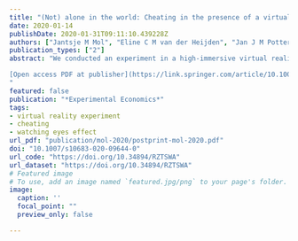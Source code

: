 ```yaml
---
title: "(Not) alone in the world: Cheating in the presence of a virtual observer"
date: 2020-01-14
publishDate: 2020-01-31T09:11:10.439228Z
authors: ["Jantsje M Mol", "Eline C M van der Heijden", "Jan J M Potters"]
publication_types: ["2"]
abstract: "We conducted an experiment in a high-immersive virtual reality environment to study the effect of the presence of a virtual observer on cheating behavior. Par- ticipants were placed in a virtual room and played 30 rounds of a cheating game without a chance of their cheating being detected. We varied whether or not a vir- tual observer (an avatar) was present in the room, and, if so, whether the avatar was actively staring at the decision maker or passively seated in a corner watching his smartphone. Results display significantly less cheating with an active than with a passive avatar, but not less cheating than in a control condition without an avatar. This suggests that an active (virtual) observer can intensify reputational concerns, but that the presence of someone passive and uninterested may actually alleviate such concerns.

[Open access PDF at publisher](https://link.springer.com/article/10.1007/s10683-020-09644-0)
"
featured: false
publication: "*Experimental Economics*"
tags: 
- virtual reality experiment
- cheating
- watching eyes effect
url_pdf: "publication/mol-2020/postprint-mol-2020.pdf"
doi: "10.1007/s10683-020-09644-0"
url_code: "https://doi.org/10.34894/RZTSWA"
url_dataset: "https://doi.org/10.34894/RZTSWA"
# Featured image
# To use, add an image named `featured.jpg/png` to your page's folder. 
image:
  caption: ''
  focal_point: ""
  preview_only: false

---
```


